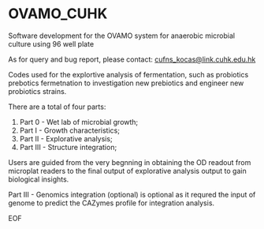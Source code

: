 # OVAMO_CUHK
Software development for the OVAMO system for anaerobic microbial culture using 96 well plate

As for query and bug report, please contact:
cufns_kocas@link.cuhk.edu.hk

Codes used for the explortive analysis of fermentation,
such as probiotics prebotics fermetnation to investigation
new prebiotics and engineer new probiotics strains.

There are a total of four parts:
  1) Part 0 - Wet lab of microbial growth; 
  2) Part I - Growth characteristics; 
  3) Part II - Explorative analysis;
  4) Part III - Structure integration;
  
Users are guided from the very begnning in obtaining the OD readout from microplat readers
to the final output of explorative analysis output to gain biological insights.

Part III - Genomics integration (optional) is optional as it requred the input of genome
to predict the CAZymes profile for integration analysis.

EOF
